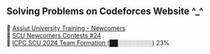 <h2> Solving Problems on Codeforces Website ^_^ </h2>
🔴 <a href="https://codeforces.com/group/MWSDmqGsZm/contests"> Assiut University Training - Newcomers </a>
<br>
🔴 <a href="https://codeforces.com/group/tAU3J8c1Jg/contests"> SCU Newcomers Contests #24 </a>
<br>
🔴 <a href="https://codeforces.com/group/EPR91AhbfQ/contests"> ICPC SCU 2024 Team Formation </a> <span> (██░░░░░░░░) 23% </span> 

